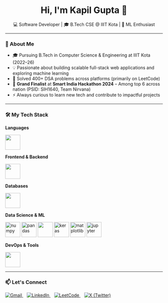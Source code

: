 <h1 align="center">Hi, I'm Kapil Gupta 💫</h1>

<p align="center">
  💻 Software Developer | 🎓 B.Tech CSE @ IIIT Kota | 🤖 ML Enthusiast <br>
</p>

---

### 🚀 About Me

- 🎓 Pursuing B.Tech in Computer Science & Engineering at IIIT Kota (2022–26)  
- 💡 Passionate about building scalable full-stack web applications and exploring machine learning  
- 🧠 Solved 400+ DSA problems across platforms (primarily on LeetCode)  
- 🏅 **Grand Finalist** at **Smart India Hackathon 2024** – Among top 6 across nation (PSID: SIH1640, Team Nirvana)  
- ⚡ Always curious to learn new tech and contribute to impactful projects

---

### 🛠️ My Tech Stack

**Languages**  

<img src="https://skillicons.dev/icons?i=c,cpp,python,java,js,ts" height="48"/>

**Frontend & Backend**  

<img src="https://skillicons.dev/icons?i=html,css,tailwind,sass,react,vite,nodejs,expressjs" height="48"/>

**Databases**  

<img src="https://skillicons.dev/icons?i=mysql,postgres,mongodb" height="48"/>

**Data Science & ML**  
<div>
  <img src="https://cdn.jsdelivr.net/gh/devicons/devicon/icons/numpy/numpy-original.svg" height="48" alt="numpy" />
  <img src="https://cdn.jsdelivr.net/gh/devicons/devicon/icons/pandas/pandas-original.svg" height="48" alt="pandas" />
  <img src="https://skillicons.dev/icons?i=tensorflow" height="48" />
  <img src="https://cdn.jsdelivr.net/gh/devicons/devicon/icons/keras/keras-original.svg" height="48" alt="keras" />
  <img src="https://cdn.jsdelivr.net/gh/devicons/devicon/icons/matplotlib/matplotlib-original.svg" height="48" alt="matplotlib" />
  <img src="https://cdn.jsdelivr.net/gh/devicons/devicon/icons/jupyter/jupyter-original.svg" height="48" alt="jupyter" />

</div>

**DevOps & Tools**  

<img src="https://skillicons.dev/icons?i=git,docker,linux,postman,vscode,github" height="48"/>

---

### 📫 Let's Connect

<a href="mailto:guptakapil004@gmail.com" target="_blank">
    <img src="https://img.icons8.com/fluency/48/gmail-new.png" alt="Gmail" />
</a>&nbsp;&nbsp;
  
<a href="https://linkedin.com/in/Kapilgupta20" target="_blank">
    <img src="https://img.icons8.com/color/48/linkedin.png" alt="LinkedIn" />
</a>&nbsp;&nbsp;
  
<a href="https://leetcode.com/Kapilgupta20" target="_blank">
    <img src="https://img.icons8.com/external-tal-revivo-shadow-tal-revivo/48/external-level-up-your-coding-skills-and-quickly-land-a-job-logo-shadow-tal-revivo.png" alt="LeetCode" />
</a>&nbsp;&nbsp;
  
<a href="https://x.com/Kapilgupta20" target="_blank">
    <img src="https://img.icons8.com/ios-filled/48/000000/twitterx--v2.png" alt="X (Twitter)" />
</a>
